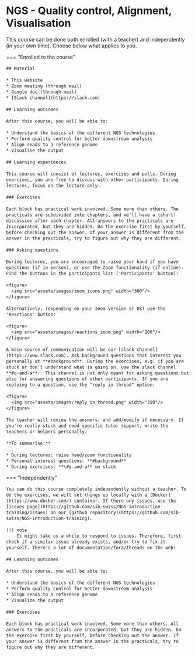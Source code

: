 # NGS - Quality control, Alignment, Visualisation

This course can be done both enrolled (with a teacher) and independently (in your own time). Choose below what applies to you.  

=== "Enrolled to the course"

    ## Material

    * This website
    * Zoom meeting (through mail)
    * Google doc (through mail)
    * [Slack channel](https://slack.com)

    ## Learning outcomes

    After this course, you will be able to:

    * Understand the basics of the different NGS technologies
    * Perform quality control for better downstream analysis
    * Align reads to a reference genome
    * Visualise the output

    ## Learning experiences

    This course will consist of lectures, exercises and polls. During exercises, you are free to discuss with other participants. During lectures, focus on the lecture only.

    ### Exercises

    Each block has practical work involved. Some more than others. The practicals are subdivided into chapters, and we'll have a (short) discussion after each chapter. All answers to the practicals are incorporated, but they are hidden. Do the exercise first by yourself, before checking out the answer. If your answer is different from the answer in the practicals, try to figure out why they are different.

    ### Asking questions

    During lectures, you are encouraged to raise your hand if you have questions (if in-person), or use the Zoom functionality (if online). Find the buttons in the participants list ('Participants' button):

    <figure>
      <img src="assets/images/zoom_icons.png" width="300"/>
    </figure>

    Alternatively, (depending on your zoom version or OS) use the 'Reactions' button:

    <figure>
      <img src="assets/images/reactions_zoom.png" width="200"/>
    </figure>

    A main source of communication will be our [slack channel](https://www.slack.com). Ask background questions that interest you personally at **#background**. During the exercises, e.g. if you are stuck or don't understand what is going on, use the slack channel **#q-and-a**.  This channel is not only meant for asking questions but also for answering questions of other participants. If you are replying to a question, use the "reply in thread" option:

    <figure>
      <img src="assets/images/reply_in_thread.png" width="350"/>
    </figure>

    The teacher will review the answers, and add/modify if necessary. If you're really stuck and need specific tutor support, write the teachers or helpers personally.

    **To summarise:**

    * During lectures: raise hand/zoom functionality
    * Personal interest questions: **#background**
    * During exercises: **\#q-and-a** on slack



=== "Independently"

    You can do this course completely independently without a teacher. To do the exercises, we will set things up locally with a [Docker](https://www.docker.com/) container. If there any issues, use the [issues page](https://github.com/sib-swiss/NGS-introduction-training/issues) on our [github repository](https://github.com/sib-swiss/NGS-introduction-training).

    !!! note
        It might take us a while to respond to issues. Therefore, first check if a similar issue already exists, and/or try to fix it yourself. There's a lot of documentation/fora/threads on the web!

    ## Learning outcomes

    After this course, you will be able to:

    * Understand the basics of the different NGS technologies
    * Perform quality control for better downstream analysis
    * Align reads to a reference genome
    * Visualize the output

    ### Exercises

    Each block has practical work involved. Some more than others. All answers to the practicals are incorporated, but they are hidden. Do the exercise first by yourself, before checking out the answer. If your answer is different from the answer in the practicals, try to figure out why they are different.
